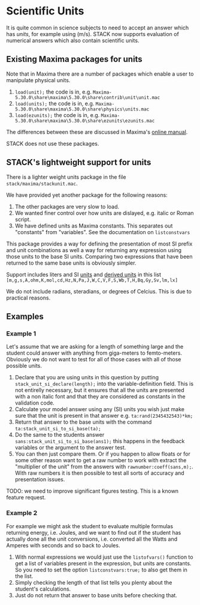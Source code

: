 # Scientific Units

It is quite common in science subjects to need to accept an answer which has _units_,
for example using \(m/s\). STACK now supports evaluation of numerical answers which also contain scientific units.

## Existing Maxima packages for units  ##

Note that in Maxima there are a number of packages which enable a user to manipulate physical units.

1. `load(unit);` the code is in, e.g. `Maxima-5.30.0\share\maxima\5.30.0\share\contrib\unit\unit.mac`
2. `load(units);` the code is in, e.g. `Maxima-5.30.0\share\maxima\5.30.0\share\physics\units.mac`  
3. `load(ezunits);` the code is in, e.g. `Maxima-5.30.0\share\maxima\5.30.0\share\ezunits\ezunits.mac`

The differences between these are discussed in Maxima's [online manual](http://maxima.sourceforge.net/docs/manual/maxima_81.html#SEC381).

STACK does not use these packages.

## STACK's lightweight support for units ##

There is a lighter weight units package in the file `stack/maxima/stackunit.mac`.

We have provided yet another package for the following reasons:

1. The other packages are very slow to load.
2. We wanted finer control over how units are dislayed, e.g. italic or Roman script.
3. We have defined units as Maxima constants.  This separates out "constants" from "variables".  See the documentation on `listconstvars`

This package provides a way for defining the presentation of most SI prefix and unit combinations
as well a way for returning any expression using those units to the base SI units.
Comparing two expressions that have been returned to the same base units is obviously simpler.

Support includes liters and SI [units](https://en.wikipedia.org/wiki/International_System_of_Units#Base_units) and [derived units](https://en.wikipedia.org/wiki/International_System_of_Units#Derived_units) in this list `[m,g,s,A,ohm,K,mol,cd,Hz,N,Pa,J,W,C,V,F,S,Wb,T,H,Bq,Gy,Sv,lm,lx]`

We do not include radians, steradians, or degrees of Celcius. This is due to practical reasons.

## Examples  ##

### Example 1  ###

Let's assume that we are asking for a length of something large and the student could answer
with anything from giga-meters to femto-meters. Obviously we do not want to test for all of
those cases with all of those possible units.

 1. Declare that you are using units in this question by putting `stack_unit_si_declare(length);`
    into the variable-definition field. This is not entirelly necessary, but it ensures that all
    the units are presented with a non italic font and that they are considered as constants in
    the validation code.
 2. Calculate your model answer using any (SI) units you wish just make sure that the unit is
    present in that answer e.g. `ta:rand(2345432543)*km;`
 3. Return that answer to the base units with the command `ta:stack_unit_si_to_si_base(ta);`
 4. Do the same to the students answer `sans:stack_unit_si_to_si_base(ans1);` this happens
    in the feedback variables or the argument to the answer test.
 5. You can then just compare them. Or if you happen to allow floats or for some other reason
    want to get a raw number to work with extract the "multiplier of the unit" from the answers
    with `rawnumber:coeff(sans,m);`. With raw numbers it is then possible to test all sorts of
    accuracy and presentation issues. 
    
TODO: we need to improve significant figures testing.  This is a known feature request.


### Example 2 ###

For example we might ask the student to evaluate multiple formulas returning energy, i.e. Joules,
and we want to find out if the student has actually done all the unit conversions, i.e. converted
all the Watts and Amperes with seconds and so back to Joules.

 1. With normal expressions we would just use the `listofvars()` function to get a list of variables
    present in the expression, but units are constants. So you need to set the option
    `listconstvars:true;` to also get them in the list.
 2. Simply checking the length of that list tells you plenty about the student's calculations.
 3. Just do not return that answer to base units before checking that.
